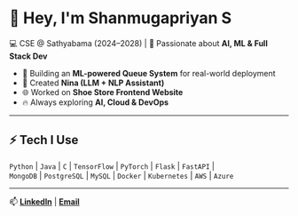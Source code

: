 # 👋 Hey, I'm Shanmugapriyan S  

💻 CSE @ Sathyabama (2024–2028) | 🚀 Passionate about **AI, ML & Full Stack Dev**  

- 🌱 Building an **ML-powered Queue System** for real-world deployment  
- 🤖 Created **Nina (LLM + NLP Assistant)**  
- 🌐 Worked on **Shoe Store Frontend Website**  
- 🔥 Always exploring **AI, Cloud & DevOps**  

---

## ⚡ Tech I Use  
`Python` | `Java` | `C` | `TensorFlow` | `PyTorch` | `Flask` | `FastAPI` |  
`MongoDB` | `PostgreSQL` | `MySQL` | `Docker` | `Kubernetes` | `AWS` | `Azure`  

---

📫 **[LinkedIn](https://www.linkedin.com/in/shanmuga-priyan-91a26a324)** | **[Email](shanthemach@gmail.com)**  

